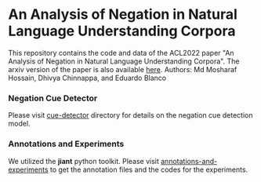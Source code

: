 # An Analysis of Negation in Natural Language Understanding Corpora
This repository contains the code and data of the ACL2022 paper "An Analysis of Negation in Natural Language Understanding Corpora". The arxiv version of the paper is also available [here](https://arxiv.org/pdf/2203.08929.pdf).
Authors: Md Mosharaf Hossain, Dhivya Chinnappa, and Eduardo Blanco

### Negation Cue Detector  
Please visit [cue-detector](https://github.com/mosharafhossain/negation-and-nlu/tree/main/cue-detector) directory for details on the negation cue detection model.

### Annotations and Experiments  
We utilized the **jiant** python toolkit. 
Please visit [annotations-and-experiments](https://github.com/mosharafhossain/negation-and-nlu/tree/main/annotations-and-experiments) to get the annotation files and the codes for the experiments.

